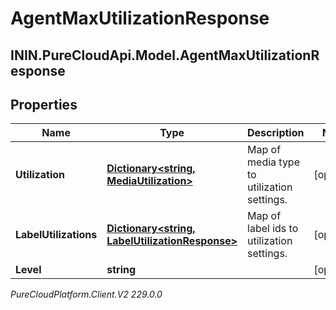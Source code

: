 # AgentMaxUtilizationResponse

## ININ.PureCloudApi.Model.AgentMaxUtilizationResponse

## Properties

|Name | Type | Description | Notes|
|------------ | ------------- | ------------- | -------------|
| **Utilization** | [**Dictionary&lt;string, MediaUtilization&gt;**](MediaUtilization) | Map of media type to utilization settings. | [optional] |
| **LabelUtilizations** | [**Dictionary&lt;string, LabelUtilizationResponse&gt;**](LabelUtilizationResponse) | Map of label ids to utilization settings. | [optional] |
| **Level** | **string** |  | [optional] |



_PureCloudPlatform.Client.V2 229.0.0_
